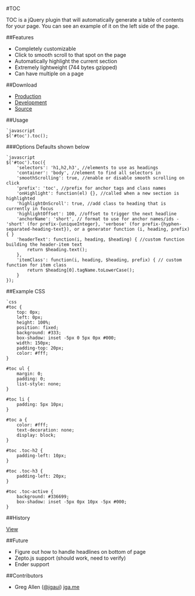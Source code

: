 #TOC

TOC is a jQuery plugin that will automatically generate a table of contents for your page. You can see an example of it on the left side of the page.

##Features
- Completely customizable
- Click to smooth scroll to that spot on the page
- Automatically highlight the current section
- Extremely lightweight (744 bytes gzipped)
- Can have multiple on a page

##Download

- [Production](https://raw.github.com/jgallen23/toc/master/dist/jquery.toc.min.js)
- [Development](https://raw.github.com/jgallen23/toc/master/dist/jquery.toc.js)
- [Source](http://github.com/jgallen23/toc)

##Usage

	`javascript
	$('#toc').toc();

###Options
Defaults shown below

	`javascript
	$('#toc').toc({
		'selectors': 'h1,h2,h3', //elements to use as headings
		'container': 'body', //element to find all selectors in
		'smoothScrolling': true, //enable or disable smooth scrolling on click
		'prefix': 'toc', //prefix for anchor tags and class names
		'onHighlight': function(el) {}, //called when a new section is highlighted 
		'highlightOnScroll': true, //add class to heading that is currently in focus
		'highlightOffset': 100, //offset to trigger the next headline
		'anchorName': 'short', // format to use for anchor names/ids - 'short' (for prefix-{uniqueInteger}, 'verbose' (for prefix-{hyphen-separated-heading-text}), or a generator function (i, heading, prefix) { }
		'headerText': function(i, heading, $heading) { //custom function building the header-item text
			return $heading.text();
		},
		'itemClass': function(i, heading, $heading, prefix) { // custom function for item class
			return $heading[0].tagName.toLowerCase();
		}
	});

##Example CSS

	`css
	#toc {
		top: 0px;
		left: 0px;
		height: 100%;
		position: fixed;
		background: #333;
		box-shadow: inset -5px 0 5px 0px #000;
		width: 150px;
		padding-top: 20px;
		color: #fff;
	}

	#toc ul {
		margin: 0;
		padding: 0;
		list-style: none;
	}

	#toc li {
		padding: 5px 10px;
	}

	#toc a {
		color: #fff;
		text-decoration: none;
		display: block;
	}

	#toc .toc-h2 {
		padding-left: 10px;
	}

	#toc .toc-h3 {
		padding-left: 20px;
	}

	#toc .toc-active {
		background: #336699;
		box-shadow: inset -5px 0px 10px -5px #000;
	}

##History

[View](https://raw.github.com/jgallen23/toc/master/History.md)

##Future
- Figure out how to handle headlines on bottom of page
- Zepto.js support (should work, need to verify)
- Ender support


##Contributors
- Greg Allen ([@jgaui](http://twitter.com/jgaui)) [jga.me](http://jga.me)
